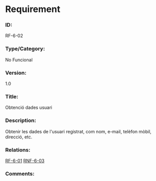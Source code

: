 # Requirement

### ID:
RF-6-02

### Type/Category:
No Funcional

### Version:
1.0

### Title:
Obtenció dades usuari

### Description:
Obtenir les dades de l'usuari registrat, com nom, e-mail, telèfon mòbil, direcció, etc.

### Relations:
[RF-6-01](./RF-6-01.md)
[RNF-6-03](./RNF-6-03.md)

### Comments:
